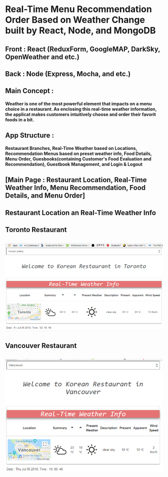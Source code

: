 # Real-Time Menu Recommendation Order Based on Weather Change built by React, Node, and MongoDB

## Front : React (ReduxForm, GoogleMAP, DarkSky, OpenWeather and etc.)
## Back : Node (Express, Mocha, and etc.)

## Main Concept :
#### Weather is one of the most powerful element that impacts on a menu choice in a restaurant. As enclosing this real-time weather information, the applicat makes customers intuitively choose and order their favorit foods in a bit.

## App Structure :
#### Restaurant Branches, Real-Time Weather based on Locations, Recommendation Menus based on preset weather info, Food Details, Menu Order,  Guesbooks(containing Customer's Food Evaluation and Recommendation), Guestbook Management, and Login & Logout

## [Main Page : Restaurant Location, Real-Time Weather Info, Menu Recommendation, Food Details, and Menu Order]
## Restaurant Location an Real-Time Weather Info
## Toronto Restaurant
## ![Main Page1](weather_t.PNG)
## Vancouver Restaurant
## ![Main_Page2](weather_v.PNG)
